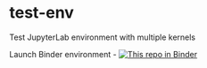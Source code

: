 # test-env
Test JupyterLab environment with multiple kernels

Launch Binder environment - [![This repo in Binder](https://mybinder.org/badge_logo.svg)](https://mybinder.org/v2/gh/teator/test-env/HEAD)
